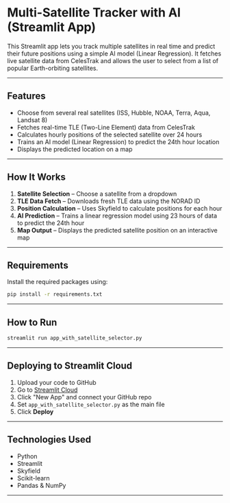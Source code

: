 # Multi-Satellite Tracker with AI (Streamlit App)

This Streamlit app lets you track multiple satellites in real time and predict their future positions using a simple AI model (Linear Regression). It fetches live satellite data from CelesTrak and allows the user to select from a list of popular Earth-orbiting satellites.

---

##  Features

-  Choose from several real satellites (ISS, Hubble, NOAA, Terra, Aqua, Landsat 8)
-  Fetches real-time TLE (Two-Line Element) data from CelesTrak
-  Calculates hourly positions of the selected satellite over 24 hours
-  Trains an AI model (Linear Regression) to predict the 24th hour location
-  Displays the predicted location on a map

---

##  How It Works

1. **Satellite Selection** – Choose a satellite from a dropdown
2. **TLE Data Fetch** – Downloads fresh TLE data using the NORAD ID
3. **Position Calculation** – Uses Skyfield to calculate positions for each hour
4. **AI Prediction** – Trains a linear regression model using 23 hours of data to predict the 24th hour
5. **Map Output** – Displays the predicted satellite position on an interactive map

---

##  Requirements

Install the required packages using:

```bash
pip install -r requirements.txt
```

---

##  How to Run

```bash
streamlit run app_with_satellite_selector.py
```

---

##  Deploying to Streamlit Cloud

1. Upload your code to GitHub
2. Go to [Streamlit Cloud](https://streamlit.io/cloud)
3. Click "New App" and connect your GitHub repo
4. Set `app_with_satellite_selector.py` as the main file
5. Click **Deploy**

---

##  Technologies Used

- Python
- Streamlit
- Skyfield
- Scikit-learn
- Pandas & NumPy

---
